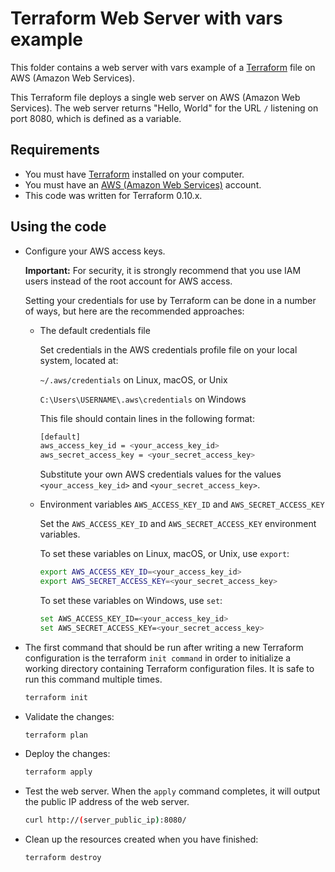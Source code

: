 # Terraform Web Server with vars example

This folder contains a web server with vars example of a [Terraform](https://www.terraform.io/) file on AWS (Amazon Web Services).

This Terraform file deploys a single web server on AWS (Amazon Web Services). The web server returns "Hello, World" for the URL `/` listening on port 8080, which is defined as a variable.

## Requirements

* You must have [Terraform](https://www.terraform.io/) installed on your computer.
* You must have an [AWS (Amazon Web Services)](http://aws.amazon.com/) account.
* This code was written for Terraform 0.10.x.

## Using the code

* Configure your AWS access keys.

  **Important:** For security, it is strongly recommend that you use IAM users instead of the root account for AWS access.

  Setting your credentials for use by Terraform can be done in a number of ways, but here are the recommended approaches:

  * The default credentials file
  
    Set credentials in the AWS credentials profile file on your local system, located at:

    `~/.aws/credentials` on Linux, macOS, or Unix

    `C:\Users\USERNAME\.aws\credentials` on Windows

    This file should contain lines in the following format:

    ```bash
    [default]
    aws_access_key_id = <your_access_key_id>
    aws_secret_access_key = <your_secret_access_key>
    ```
    Substitute your own AWS credentials values for the values `<your_access_key_id>` and `<your_secret_access_key>`.

  * Environment variables `AWS_ACCESS_KEY_ID` and `AWS_SECRET_ACCESS_KEY`
  
    Set the `AWS_ACCESS_KEY_ID` and `AWS_SECRET_ACCESS_KEY` environment variables.

    To set these variables on Linux, macOS, or Unix, use `export`:

    ```bash
    export AWS_ACCESS_KEY_ID=<your_access_key_id>
    export AWS_SECRET_ACCESS_KEY=<your_secret_access_key>
    ```

    To set these variables on Windows, use `set`:

    ```bash
    set AWS_ACCESS_KEY_ID=<your_access_key_id>
    set AWS_SECRET_ACCESS_KEY=<your_secret_access_key>
    ```

* The first command that should be run after writing a new Terraform configuration is the terraform `init command` in order to initialize a working directory containing Terraform configuration files. It is safe to run this command multiple times.

  ```bash
  terraform init
  ```

* Validate the changes:

  ```bash
  terraform plan
  ```

* Deploy the changes:

  ```bash
  terraform apply
  ```

* Test the web server. When the `apply` command completes, it will output the public IP address of the web server.

  ```bash
  curl http://(server_public_ip):8080/
  ```

* Clean up the resources created when you have finished:

  ```bash
  terraform destroy
  ```